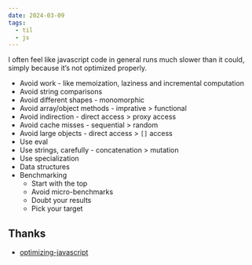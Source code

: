 ```yaml
---
date: 2024-03-09
tags:
  - til
  - js
---
```


I often feel like javascript code in general runs much slower than it could, simply because it’s not optimized properly.

- Avoid work - like memoization, laziness and incremental computation
- Avoid string comparisons
- Avoid different shapes - monomorphic
- Avoid array/object methods - imprative > functional
- Avoid indirection - direct access > proxy access
- Avoid cache misses - sequential > random
- Avoid large objects - direct access > `[]` access
- Use eval
- Use strings, carefully - concatenation > mutation
- Use specialization
- Data structures
- Benchmarking 
  - Start with the top
  - Avoid micro-benchmarks
  - Doubt your results
  - Pick your target

## Thanks

- [optimizing-javascript](https://romgrk.com/posts/optimizing-javascript)